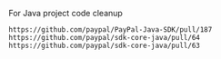 For Java project code cleanup 
```
https://github.com/paypal/PayPal-Java-SDK/pull/187
https://github.com/paypal/sdk-core-java/pull/64
https://github.com/paypal/sdk-core-java/pull/63
```

